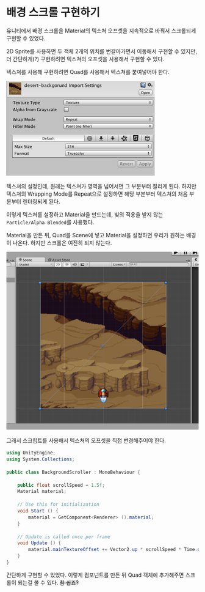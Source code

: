 # 배경 스크롤 구현하기

유니티에서 배경 스크롤을 Material의 텍스쳐 오프셋을 지속적으로 바꿔서 스크롤되게 구현할
수 있었다.

2D Sprite를 사용하면 두 객체 2개의 위치를 번갈아가면서 이동해서 구현할 수 있지만,
더 간단하게(?) 구현하려면 텍스쳐의 오프셋을 사용해서 구현할 수 있다.

텍스쳐를 사용해 구현하려면 Quad를 사용해서 텍스쳐를 붙여넣어야 한다.

![Texture](./res/texture-set.png)

텍스쳐의 설정인데, 원래는 텍스쳐가 영역을 넘어서면 그 부분부터 잘리게 된다. 하지만
텍스쳐의 Wrapping Mode를 Repeat으로 설정하면 해당 부분부터 텍스쳐의 처음 부분부터
렌더링되게 된다.

이렇게 텍스쳐를 설정하고 Material을 만드는데, 빛의 적용을 받지 않는
`Particle/Alpha Blended`를 사용했다.

Material을 만든 뒤, Quad를 Scene에 넣고 Material을 설정하면 우리가 원하는 배경이
나온다. 하지만 스크롤은 여전히 되지 않는다.

![Quad Background](./res/quad-background.png)

그래서 스크립트를 사용해서 텍스쳐의 오프셋을 직접 변경해주어야 한다.

```cs
using UnityEngine;
using System.Collections;

public class BackgroundScroller : MonoBehaviour {

	public float scrollSpeed = 1.5f;
	Material material;

	// Use this for initialization
	void Start () {
		material = GetComponent<Renderer> ().material;
	}

	// Update is called once per frame
	void Update () {
		material.mainTextureOffset += Vector2.up * scrollSpeed * Time.deltaTime;
	}
}
```

간단하게 구현할 수 있었다.
이렇게 컴포넌트를 만든 뒤 Quad 객체에 추가해주면 스크롤이 되는걸 볼 수 있다. ~~참 쉽죠?~~

